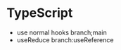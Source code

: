 # TypeScript
- use normal hooks  branch;main
- useReduce branch:useReference
[](https://developero.medium.com/react-hooks-usereducer-4d7b68ce22e2)